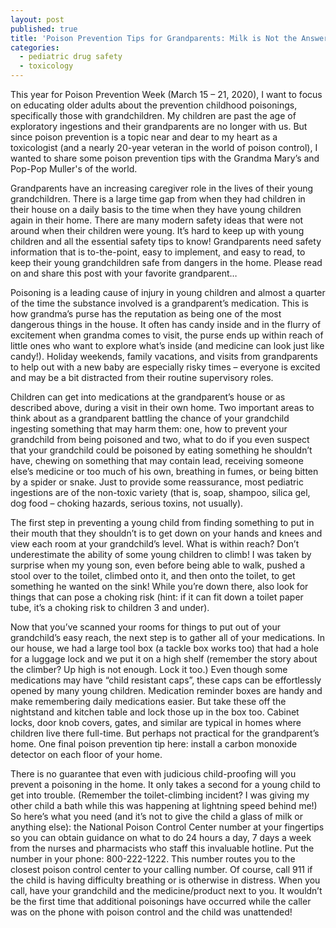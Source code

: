 ```yaml
---
layout: post
published: true
title: 'Poison Prevention Tips for Grandparents: Milk is Not the Answer'
categories:
  - pediatric drug safety
  - toxicology
---
```


This year for Poison Prevention Week (March 15 – 21, 2020), I want to focus on educating older adults about the prevention childhood poisonings, specifically those with grandchildren. My children are past the age of exploratory ingestions and their grandparents are no longer with us. But since poison prevention is a topic near and dear to my heart as a toxicologist (and a nearly 20-year veteran in the world of poison control), I wanted to share some poison prevention tips with the Grandma Mary’s and Pop-Pop Muller's of the world.

Grandparents have an increasing caregiver role in the lives of their young grandchildren. There is a large time gap from when they had children in their house on a daily basis to the time when they have young children again in their home. There are many modern safety ideas that were not around when their children were young. It’s hard to keep up with young children and all the essential safety tips to know\! Grandparents need safety information that is to-the-point, easy to implement, and easy to read, to keep their young grandchildren safe from dangers in the home. Please read on and share this post with your favorite grandparent…

Poisoning is a leading cause of injury in young children and almost a quarter of the time the substance involved is a grandparent’s medication. This is how grandma’s purse has the reputation as being one of the most dangerous things in the house. It often has candy inside and in the flurry of excitement when grandma comes to visit, the purse ends up within reach of little ones who want to explore what’s inside (and medicine can look just like candy\!). Holiday weekends, family vacations, and visits from grandparents to help out with a new baby are especially risky times – everyone is excited and may be a bit distracted from their routine supervisory roles.

Children can get into medications at the grandparent’s house or as described above, during a visit in their own home. Two important areas to think about as a grandparent battling the chance of your grandchild ingesting something that may harm them: one, how to prevent your grandchild from being poisoned and two, what to do if you even suspect that your grandchild could be poisoned by eating something he shouldn’t have, chewing on something that may contain lead, receiving someone else’s medicine or too much of his own, breathing in fumes, or being bitten by a spider or snake. Just to provide some reassurance, most pediatric ingestions are of the non-toxic variety (that is, soap, shampoo, silica gel, dog food – choking hazards, serious toxins, not usually).

The first step in preventing a young child from finding something to put in their mouth that they shouldn’t is to get down on your hands and knees and view each room at your grandchild’s level. What is within reach? Don’t underestimate the ability of some young children to climb\! I was taken by surprise when my young son, even before being able to walk, pushed a stool over to the toilet, climbed onto it, and then onto the toilet, to get something he wanted on the sink\! While you’re down there, also look for things that can pose a choking risk (hint: if it can fit down a toilet paper tube, it’s a choking risk to children 3 and under).

Now that you’ve scanned your rooms for things to put out of your grandchild’s easy reach, the next step is to gather all of your medications. In our house, we had a large tool box (a tackle box works too) that had a hole for a luggage lock and we put it on a high shelf (remember the story about the climber? Up high is not enough. Lock it too.) Even though some medications may have “child resistant caps”, these caps can be effortlessly opened by many young children. Medication reminder boxes are handy and make remembering daily medications easier. But take these off the nightstand and kitchen table and lock those up in the box too. Cabinet locks, door knob covers, gates, and similar are typical in homes where children live there full-time. But perhaps not practical for the grandparent’s home. One final poison prevention tip here: install a carbon monoxide detector on each floor of your home.

There is no guarantee that even with judicious child-proofing will you prevent a poisoning in the home. It only takes a second for a young child to get into trouble. (Remember the toilet-climbing incident? I was giving my other child a bath while this was happening at lightning speed behind me\!) So here’s what you need (and it’s not to give the child a glass of milk or anything else): the National Poison Control Center number at your fingertips so you can obtain guidance on what to do 24 hours a day, 7 days a week from the nurses and pharmacists who staff this invaluable hotline. Put the number in your phone: 800-222-1222. This number routes you to the closest poison control center to your calling number. Of course, call 911 if the child is having difficulty breathing or is otherwise in distress. When you call, have your grandchild and the medicine/product next to you. It wouldn’t be the first time that additional poisonings have occurred while the caller was on the phone with poison control and the child was unattended\!